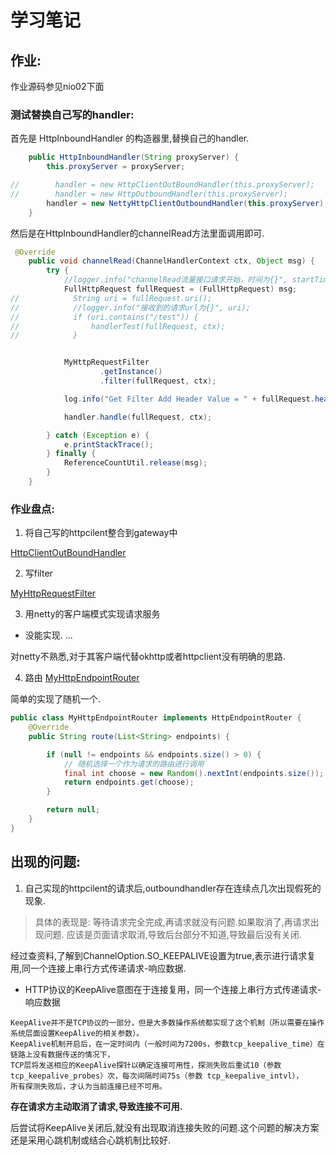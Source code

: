 # 学习笔记

## 作业:


作业源码参见nio02下面

### 测试替换自己写的handler:

首先是 HttpInboundHandler 的构造器里,替换自己的handler.
```java
    public HttpInboundHandler(String proxyServer) {
        this.proxyServer = proxyServer;

//        handler = new HttpClientOutBoundHandler(this.proxyServer);
//        handler = new HttpOutboundHandler(this.proxyServer);
        handler = new NettyHttpClientOutboundHandler(this.proxyServer);
    }
```

然后是在HttpInboundHandler的channelRead方法里面调用即可.
```java
 @Override
    public void channelRead(ChannelHandlerContext ctx, Object msg) {
        try {
            //logger.info("channelRead流量接口请求开始，时间为{}", startTime);
            FullHttpRequest fullRequest = (FullHttpRequest) msg;
//            String uri = fullRequest.uri();
//            //logger.info("接收到的请求url为{}", uri);
//            if (uri.contains("/test")) {
//                handlerTest(fullRequest, ctx);
//            }


            MyHttpRequestFilter
                    .getInstance()
                    .filter(fullRequest, ctx);

            log.info("Get Filter Add Header Value = " + fullRequest.headers().get("author"));

            handler.handle(fullRequest, ctx);

        } catch (Exception e) {
            e.printStackTrace();
        } finally {
            ReferenceCountUtil.release(msg);
        }
    }
```

### 作业盘点:


1) 将自己写的httpcilent整合到gateway中

[HttpClientOutBoundHandler](nio02/src/main/java/io/github/kimmking/gateway/outbound/httpclient/HttpClientOutBoundHandler.java)

2) 写filter

[MyHttpRequestFilter](nio02/src/main/java/io/github/kimmking/gateway/filter/MyHttpRequestFilter.java)

3) 用netty的客户端模式实现请求服务

- 没能实现. ...

对netty不熟悉,对于其客户端代替okhttp或者httpclient没有明确的思路.

4) 路由
[MyHttpEndpointRouter](nio02/src/main/java/io/github/kimmking/gateway/router/MyHttpEndpointRouter.java)

简单的实现了随机一个.
```java
public class MyHttpEndpointRouter implements HttpEndpointRouter {
    @Override
    public String route(List<String> endpoints) {

        if (null != endpoints && endpoints.size() > 0) {
            // 随机选择一个作为请求的路由进行调用
            final int choose = new Random().nextInt(endpoints.size());
            return endpoints.get(choose);
        }

        return null;
    }
}
```



## **出现的问题**:

1) 自己实现的httpcilent的请求后,outboundhandler存在连续点几次出现假死的现象.

> 具体的表现是: 等待请求完全完成,再请求就没有问题.如果取消了,再请求出现问题.
应该是页面请求取消,导致后台部分不知道,导致最后没有关闭.

经过查资料,了解到ChannelOption.SO_KEEPALIVE设置为true,表示进行请求复用,同一个连接上串行方式传递请求-响应数据.
- HTTP协议的KeepAlive意图在于连接复用，同一个连接上串行方式传递请求-响应数据

```text
KeepAlive并不是TCP协议的一部分，但是大多数操作系统都实现了这个机制（所以需要在操作系统层面设置KeepAlive的相关参数）。
KeepAlive机制开启后，在一定时间内（一般时间为7200s，参数tcp_keepalive_time）在链路上没有数据传送的情况下，
TCP层将发送相应的KeepAlive探针以确定连接可用性，探测失败后重试10（参数 tcp_keepalive_probes）次，每次间隔时间75s（参数 tcp_keepalive_intvl），
所有探测失败后，才认为当前连接已经不可用。
```


**存在请求方主动取消了请求,导致连接不可用.**

后尝试将KeepAlive关闭后,就没有出现取消连接失败的问题.这个问题的解决方案还是采用心跳机制或结合心跳机制比较好.

